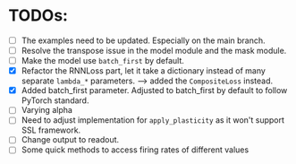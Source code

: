 # TODOs:
- [ ] The examples need to be updated. Especially on the main branch.
- [ ] Resolve the transpose issue in the model module and the mask module.
- [ ] Make the model use `batch_first` by default.
- [x] Refactor the RNNLoss part, let it take a dictionary instead of many separate `lambda_*` parameters. --> added the `CompositeLoss` instead.
- [x] Added batch_first parameter. Adjusted to batch_first by default to follow PyTorch standard.
- [ ] Varying alpha
- [ ] Need to adjust implementation for `apply_plasticity` as it won't support SSL framework.
- [ ] Change output to readout.
- [ ] Some quick methods to access firing rates of different values